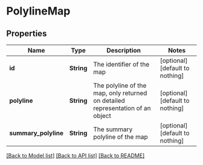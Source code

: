 # PolylineMap


## Properties
Name | Type | Description | Notes
------------ | ------------- | ------------- | -------------
**id** | **String** | The identifier of the map | [optional] [default to nothing]
**polyline** | **String** | The polyline of the map, only returned on detailed representation of an object | [optional] [default to nothing]
**summary_polyline** | **String** | The summary polyline of the map | [optional] [default to nothing]


[[Back to Model list]](./README.md#models) [[Back to API list]](./README.md#api-endpoints) [[Back to README]](./README.md)


